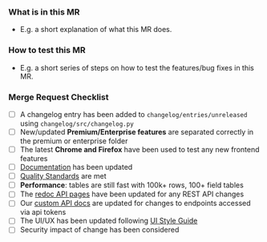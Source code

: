### What is in this MR
- E.g. a short explanation of what this MR does.

### How to test this MR
- E.g. a short series of steps on how to test the features/bug fixes in this MR.

### Merge Request Checklist

- [ ] A changelog entry has been added to `changelog/entries/unreleased` using `changelog/src/changelog.py`
- [ ] New/updated **Premium/Enterprise features** are separated correctly in the premium or enterprise folder
- [ ] The latest **Chrome and Firefox** have been used to test any new frontend features
- [ ] [Documentation](https://github.com/digitranslab/fwego/-/tree/develop/docs) has been
  updated
- [ ] [Quality Standards](https://github.com/digitranslab/fwego/-/blob/develop/CONTRIBUTING.md#quality-standards)
  are met
- [ ] **Performance**: tables are still fast with 100k+ rows, 100+ field tables
- [ ] The [redoc API pages](https://api.fwego.io/api/redoc/) have been updated for any
  REST API changes
- [ ] 
  Our [custom API docs](https://github.com/digitranslab/fwego/-/blob/develop/web-frontend/modules/database/pages/APIDocsDatabase.vue)
  are updated for changes to endpoints accessed via api tokens
- [ ] The UI/UX has been updated
  following [UI Style Guide](https://fwego.io/style-guide)
- [ ] Security impact of change has been considered
